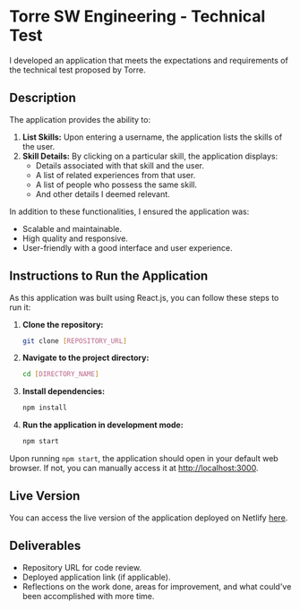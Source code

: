 # Torre SW Engineering - Technical Test

I developed an application that meets the expectations and requirements of the technical test proposed by Torre.

## Description

The application provides the ability to:

1. **List Skills:** Upon entering a username, the application lists the skills of the user.
2. **Skill Details:** By clicking on a particular skill, the application displays:
   - Details associated with that skill and the user.
   - A list of related experiences from that user.
   - A list of people who possess the same skill.
   - And other details I deemed relevant.

In addition to these functionalities, I ensured the application was:

- Scalable and maintainable.
- High quality and responsive.
- User-friendly with a good interface and user experience.

## Instructions to Run the Application

As this application was built using React.js, you can follow these steps to run it:

1. **Clone the repository:**

   ```bash
   git clone [REPOSITORY_URL]
   ```

2. **Navigate to the project directory:**

   ```bash
   cd [DIRECTORY_NAME]
   ```

3. **Install dependencies:**

   ```bash
   npm install
   ```

4. **Run the application in development mode:**

   ```bash
   npm start
   ```

Upon running `npm start`, the application should open in your default web browser. If not, you can manually access it at [http://localhost:3000](http://localhost:3000).

## Live Version

You can access the live version of the application deployed on Netlify [here](https://torre-test3.netlify.app/).

## Deliverables

- Repository URL for code review.
- Deployed application link (if applicable).
- Reflections on the work done, areas for improvement, and what could've been accomplished with more time.
